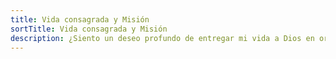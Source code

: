 ```yaml
---
title: Vida consagrada y Misión
sortTitle: Vida consagrada y Misión
description: ¿Siento un deseo profundo de entregar mi vida a Dios en oración y servicio?
---
```

